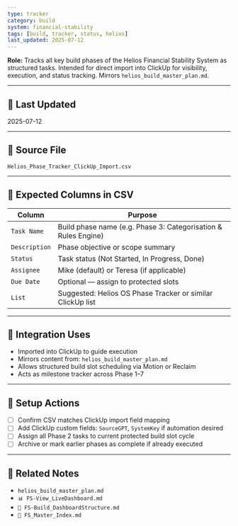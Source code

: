 ```yaml
---
type: tracker
category: build
system: financial-stability
tags: [build, tracker, status, helios]
last_updated: 2025-07-12
---
```




**Role:** Tracks all key build phases of the Helios Financial Stability System as structured tasks. Intended for direct import into ClickUp for visibility, execution, and status tracking. Mirrors `helios_build_master_plan.md`.

---

## 📅 Last Updated
2025-07-12

---

## 📂 Source File
`Helios_Phase_Tracker_ClickUp_Import.csv`

---

## 🧩 Expected Columns in CSV

| Column        | Purpose                                                                 |
|---------------|-------------------------------------------------------------------------|
| `Task Name`   | Build phase name (e.g. Phase 3: Categorisation & Rules Engine)         |
| `Description` | Phase objective or scope summary                                        |
| `Status`      | Task status (Not Started, In Progress, Done)                           |
| `Assignee`    | Mike (default) or Teresa (if applicable)                                |
| `Due Date`    | Optional — assign to protected slots                                    |
| `List`        | Suggested: Helios OS Phase Tracker or similar ClickUp list             |

---

## 🔁 Integration Uses

- Imported into ClickUp to guide execution
- Mirrors content from: `helios_build_master_plan.md`
- Allows structured build slot scheduling via Motion or Reclaim
- Acts as milestone tracker across Phase 1–7

---

## 🔧 Setup Actions

- [ ] Confirm CSV matches ClickUp import field mapping
- [ ] Add ClickUp custom fields: `SourceGPT`, `SystemKey` if automation desired
- [ ] Assign all Phase 2 tasks to current protected build slot cycle
- [ ] Archive or mark earlier phases as complete if already executed

---

## 🧷 Related Notes

- `helios_build_master_plan.md`
- `📊 FS-View_LiveDashboard.md`
- `📐 FS-Build_DashboardStructure.md`
- `📌 FS_Master_Index.md`

